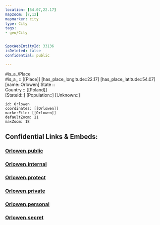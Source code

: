 ```yaml
---
location: [54.07,22.17] 
mapzoom: [7,12] 
mapmarker: city 
type: City
tags:
- geo/City


SpocWebEntityId: 33136
isDeleted: false
confidential: public

---
```

#is_a_/Place  
#is_a_ :: [[Place]] 
[has_place_longitude::22.17] 
[has_place_latitude::54.07] 
[name::Orlowen] 
State ::  
Country :: [[Poland]]  
[StateId::] 
[Population::] 
[Unknown::] 


```leaflet
id: Orlowen
coordinates: [[Orlowen]] 
markerFile: [[Orlowen]] 
defaultZoom: 11 
maxZoom: 18
```


## Confidential Links & Embeds: 

### [Orlowen.public](/_public/\Earth\Continent\Europe\Europe~East\Poland\Provinces~Poland\Warmian-Masurian\CityOrlowen.public.md) 

### [Orlowen.internal](/_internal/\Earth\Continent\Europe\Europe~East\Poland\Provinces~Poland\Warmian-Masurian\CityOrlowen.internal.md) 

### [Orlowen.protect](/_protect/\Earth\Continent\Europe\Europe~East\Poland\Provinces~Poland\Warmian-Masurian\CityOrlowen.protect.md) 

### [Orlowen.private](/_private/\Earth\Continent\Europe\Europe~East\Poland\Provinces~Poland\Warmian-Masurian\CityOrlowen.private.md) 

### [Orlowen.personal](/_personal/\Earth\Continent\Europe\Europe~East\Poland\Provinces~Poland\Warmian-Masurian\CityOrlowen.personal.md) 

### [Orlowen.secret](/_secret/\Earth\Continent\Europe\Europe~East\Poland\Provinces~Poland\Warmian-Masurian\CityOrlowen.secret.md)

